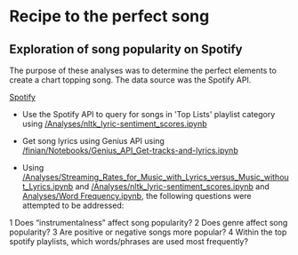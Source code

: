 # Recipe to the perfect song

## Exploration of song popularity on Spotify

The purpose of these analyses was to determine the perfect elements to create a chart topping song. The data source was the Spotify API.

[Spotify](Images/spotify.png)

* Use the Spotify API to query for songs in 'Top Lists' playlist category using [/Analyses/nltk_lyric-sentiment_scores.ipynb](https://github.com/finianoneill/music-analysis/blob/master/elize-papineau/nltk_lyric-sentiment_scores.ipynb)
* Get song lyrics using Genius API using [/finian/Notebooks/Genius_API_Get-tracks-and-lyrics.ipynb](https://github.com/finianoneill/music-analysis/blob/master/finian/Notebooks/Genius_API_Get-tracks-and-lyrics.ipynb)

* Using [/Analyses/Streaming_Rates_for_Music_with_Lyrics_versus_Music_without_Lyrics.ipynb](https://github.com/finianoneill/music-analysis/blob/master/finian/Notebooks/Streaming_Rates_for_Music_with_Lyrics_versus_Music_without_Lyrics.ipynb) and [/Analyses/nltk_lyric-sentiment_scores.ipynb](https://github.com/finianoneill/music-analysis/blob/master/elize-papineau/nltk_lyric-sentiment_scores.ipynb) and [Analyses/Word Frequency.ipynb](https://github.com/finianoneill/music-analysis/blob/master/ruturaj/Word%20Frequency.ipynb), the following questions were attempted to be addressed:

1 Does “instrumentalness” affect song popularity?
2 Does genre affect song popularity?
3 Are positive or negative songs more popular?
4 Within the top spotify playlists, which words/phrases are used most frequently?
